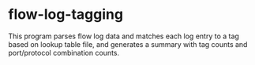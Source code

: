 # flow-log-tagging
This program parses flow log data and matches each log entry to a tag based on lookup table file, and generates a summary with tag counts and port/protocol combination counts.
